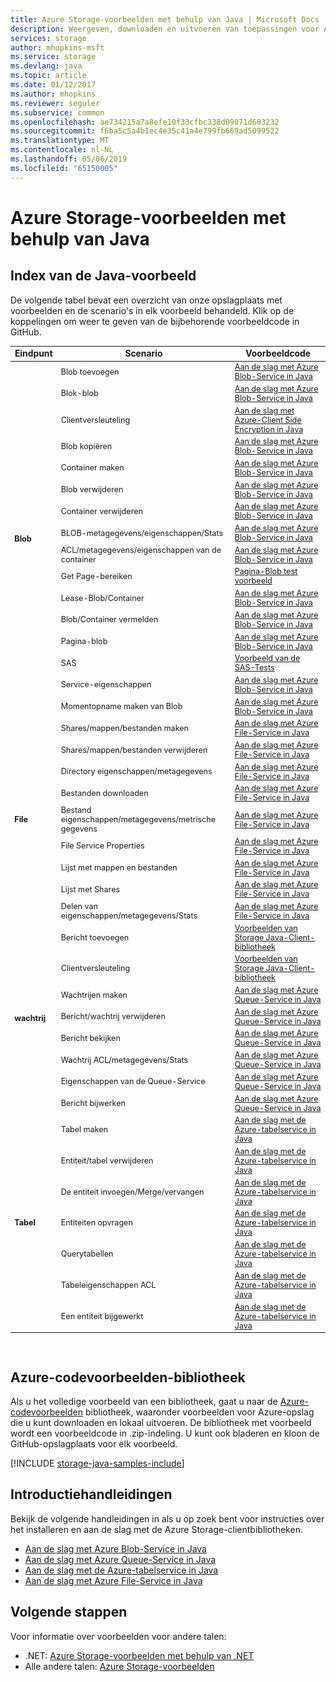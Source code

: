 ```yaml
---
title: Azure Storage-voorbeelden met behulp van Java | Microsoft Docs
description: Weergeven, downloaden en uitvoeren van toepassingen voor Azure Storage en voorbeeldcode. Ontdek aan de slag-voorbeelden voor blobs, wachtrijen, tabellen en bestanden, met behulp van de opslagclientbibliotheken voor Java.
services: storage
author: mhopkins-msft
ms.service: storage
ms.devlang: java
ms.topic: article
ms.date: 01/12/2017
ms.author: mhopkins
ms.reviewer: seguler
ms.subservice: common
ms.openlocfilehash: ae734215a7a8efe10f33cfbc338d09071d603232
ms.sourcegitcommit: f6ba5c5a4b1ec4e35c41a4e799fb669ad5099522
ms.translationtype: MT
ms.contentlocale: nl-NL
ms.lasthandoff: 05/06/2019
ms.locfileid: "65150005"
---
```

# <a name="azure-storage-samples-using-java"></a>Azure Storage-voorbeelden met behulp van Java

## <a name="java-sample-index"></a>Index van de Java-voorbeeld

De volgende tabel bevat een overzicht van onze opslagplaats met voorbeelden en de scenario's in elk voorbeeld behandeld. Klik op de koppelingen om weer te geven van de bijbehorende voorbeeldcode in GitHub.

<table style="font-size:90%"><thead><tr><th style="font-size:110%">Eindpunt</th><th style="font-size:110%">Scenario</th><th style="font-size:110%">Voorbeeldcode</th></tr></thead><tbody> 
<tr> 
<td rowspan="16"><b>Blob</b></td>
<td>Blob toevoegen</td> 
<td><a href="https://github.com/Azure-Samples/storage-blob-java-getting-started/blob/master/src/BlobBasics.java">Aan de slag met Azure Blob-Service in Java</a></td> 
</tr> 
<tr> 
<td>Blok-blob</td>
<td><a href="https://github.com/Azure-Samples/storage-blob-java-getting-started/blob/master/src/BlobBasics.java">Aan de slag met Azure Blob-Service in Java</a></td>
</tr> 
<tr> 
<td>Clientversleuteling</td>
<td><a href="https://github.com/Azure-Samples/storage-java-client-side-encryption">Aan de slag met Azure-Client Side Encryption in Java</a></td>
</tr> 
<tr> 
<td>Blob kopiëren</td>
<td><a href="https://github.com/Azure-Samples/storage-blob-java-getting-started/blob/master/src/BlobBasics.java">Aan de slag met Azure Blob-Service in Java</a></td>
</tr> 
<tr> 
<td>Container maken</td>
<td><a href="https://github.com/Azure-Samples/storage-blob-java-getting-started/blob/master/src/BlobBasics.java">Aan de slag met Azure Blob-Service in Java</a></td>
</tr> 
<tr> 
<td>Blob verwijderen</td>
<td><a href="https://github.com/Azure-Samples/storage-blob-java-getting-started/blob/master/src/BlobBasics.java">Aan de slag met Azure Blob-Service in Java</a></td>
</tr> 
<tr> 
<td>Container verwijderen</td>
<td><a href="https://github.com/Azure-Samples/storage-blob-java-getting-started/blob/master/src/BlobBasics.java">Aan de slag met Azure Blob-Service in Java</a></td>
</tr> 
<tr> 
<td>BLOB-metagegevens/eigenschappen/Stats</td>
<td><a href="https://github.com/Azure-Samples/storage-blob-java-getting-started/blob/master/src/BlobAdvanced.java">Aan de slag met Azure Blob-Service in Java</a></td>
</tr> 
<tr> 
<td>ACL/metagegevens/eigenschappen van de container</td>
<td><a href="https://github.com/Azure-Samples/storage-blob-java-getting-started/blob/master/src/BlobAdvanced.java">Aan de slag met Azure Blob-Service in Java</a></td>
</tr> 
<tr> 
<td>Get Page-bereiken</td>
<td><a href="https://github.com/Azure/azure-storage-java/blob/master/microsoft-azure-storage-test/src/com/microsoft/azure/storage/blob/CloudPageBlobTests.java">Pagina-Blob test voorbeeld</a></td>
</tr> 
<tr> 
<td>Lease-Blob/Container</td>
<td><a href="https://github.com/Azure-Samples/storage-blob-java-getting-started/blob/master/src/BlobBasics.java">Aan de slag met Azure Blob-Service in Java</a></td>
</tr> 
<tr> 
<td>Blob/Container vermelden</td>
<td><a href="https://github.com/Azure-Samples/storage-blob-java-getting-started/blob/master/src/BlobBasics.java">Aan de slag met Azure Blob-Service in Java</a></td>
</tr> 
<tr> 
<td>Pagina-blob</td>
<td><a href="https://github.com/Azure-Samples/storage-blob-java-getting-started/blob/master/src/BlobBasics.java">Aan de slag met Azure Blob-Service in Java</a></td>
</tr>
<tr> 
<td>SAS</td>
<td><a href="https://github.com/Azure/azure-storage-java/blob/89540f018f1160ce55619c6fe7b5f5ff57d0ce10/src/test/java/com/microsoft/azure/storage/Samples.java#L513">Voorbeeld van de SAS-Tests</a></td>
</tr>   
<tr> 
<td>Service-eigenschappen</td>
<td><a href="https://github.com/Azure-Samples/storage-blob-java-getting-started/blob/master/src/BlobAdvanced.java">Aan de slag met Azure Blob-Service in Java</a></td>
</tr>           
<tr> 
<td>Momentopname maken van Blob</td>
<td><a href="https://github.com/Azure-Samples/storage-blob-java-getting-started/blob/master/src/BlobBasics.java">Aan de slag met Azure Blob-Service in Java</a></td>
</tr> 
<tr> 
<td rowspan="9"><b>File</b></td>
<td>Shares/mappen/bestanden maken</td> 
<td><a href="https://github.com/Azure-Samples/storage-file-java-getting-started/blob/master/src/FileBasics.java">Aan de slag met Azure File-Service in Java</a></td> 
</tr>
<tr> 
<td>Shares/mappen/bestanden verwijderen</td> 
<td><a href="https://github.com/Azure-Samples/storage-file-java-getting-started/blob/master/src/FileBasics.java">Aan de slag met Azure File-Service in Java</a></td> 
</tr> 
<tr> 
<td>Directory eigenschappen/metagegevens</td> 
<td><a href="https://github.com/Azure-Samples/storage-file-java-getting-started/blob/master/src/FileAdvanced.java">Aan de slag met Azure File-Service in Java</a></td> 
</tr> 
<tr> 
<td>Bestanden downloaden</td> 
<td><a href="https://github.com/Azure-Samples/storage-file-java-getting-started/blob/master/src/FileBasics.java">Aan de slag met Azure File-Service in Java</a></td> 
</tr> 
<tr> 
<td>Bestand eigenschappen/metagegevens/metrische gegevens</td> 
<td><a href="https://github.com/Azure-Samples/storage-file-java-getting-started/blob/master/src/FileAdvanced.java">Aan de slag met Azure File-Service in Java</a></td> 
</tr> 
<tr> 
<td>File Service Properties</td> 
<td><a href="https://github.com/Azure-Samples/storage-file-java-getting-started/blob/master/src/FileAdvanced.java">Aan de slag met Azure File-Service in Java</a></td> 
</tr> 
<tr> 
<td>Lijst met mappen en bestanden</td> 
<td><a href="https://github.com/Azure-Samples/storage-file-java-getting-started/blob/master/src/FileBasics.java">Aan de slag met Azure File-Service in Java</a></td> 
</tr>
<tr> 
<td>Lijst met Shares</td> 
<td><a href="https://github.com/Azure-Samples/storage-file-java-getting-started/blob/master/src/FileBasics.java">Aan de slag met Azure File-Service in Java</a></td> 
</tr>
<tr> 
<td>Delen van eigenschappen/metagegevens/Stats</td> 
<td><a href="https://github.com/Azure-Samples/storage-file-java-getting-started/blob/master/src/FileAdvanced.java">Aan de slag met Azure File-Service in Java</a></td> 
</tr>
<tr> 
<td rowspan="8"><b>wachtrij</b></td>
<td>Bericht toevoegen</td> 
<td><a href="https://github.com/Azure/azure-storage-java/blob/master/microsoft-azure-storage-samples/src/com/microsoft/azure/storage/queue/gettingstarted/QueueBasics.java">Voorbeelden van Storage Java-Client-bibliotheek</a></td> 
</tr> 
<tr> 
<td>Clientversleuteling</td> 
<td><a href="https://github.com/Azure/azure-storage-java/blob/master/microsoft-azure-storage-samples/src/com/microsoft/azure/storage/encryption/queue/gettingstarted/QueueGettingStarted.java">Voorbeelden van Storage Java-Client-bibliotheek</a></td> 
</tr> 
<tr> 
<td>Wachtrijen maken</td> 
<td><a href="https://github.com/Azure-Samples/storage-queue-java-getting-started/blob/master/src/QueueBasics.java">Aan de slag met Azure Queue-Service in Java</a></td> 
</tr> 
<tr> 
<td>Bericht/wachtrij verwijderen</td> 
<td><a href="https://github.com/Azure-Samples/storage-queue-java-getting-started/blob/master/src/QueueBasics.java">Aan de slag met Azure Queue-Service in Java</a></td> 
</tr> 
<tr> 
<td>Bericht bekijken</td> 
<td><a href="https://github.com/Azure-Samples/storage-queue-java-getting-started/blob/master/src/QueueBasics.java">Aan de slag met Azure Queue-Service in Java</a></td> 
</tr> 
<tr> 
<td>Wachtrij ACL/metagegevens/Stats</td> 
<td><a href="https://github.com/Azure-Samples/storage-queue-java-getting-started/blob/master/src/QueueAdvanced.java">Aan de slag met Azure Queue-Service in Java</a></td> 
</tr> 
<tr> 
<td>Eigenschappen van de Queue-Service</td> 
<td><a href="https://github.com/Azure-Samples/storage-queue-java-getting-started/blob/master/src/QueueAdvanced.java">Aan de slag met Azure Queue-Service in Java</a></td> 
</tr> 
<tr> 
<td>Bericht bijwerken</td> 
<td><a href="https://github.com/Azure-Samples/storage-queue-java-getting-started/blob/master/src/QueueBasics.java">Aan de slag met Azure Queue-Service in Java</a></td> 
</tr> 
<tr> 
<td rowspan="7"><b>Tabel</b></td>
<td>Tabel maken</td> 
<td><a href="https://github.com/Azure-Samples/storage-table-java-getting-started/blob/master/src/main/java/com/microsoft/azure/cosmosdb/tablesample/TableBasics.java">Aan de slag met de Azure-tabelservice in Java</a></td> 
</tr> 
<tr> 
<td>Entiteit/tabel verwijderen</td> 
<td><a href="https://github.com/Azure-Samples/storage-table-java-getting-started/blob/master/src/main/java/com/microsoft/azure/cosmosdb/tablesample/TableBasics.java">Aan de slag met de Azure-tabelservice in Java</a></td> 
</tr> 
<tr> 
<td>De entiteit invoegen/Merge/vervangen</td> 
<td><a href="https://github.com/Azure-Samples/storage-table-java-getting-started/blob/master/src/main/java/com/microsoft/azure/cosmosdb/tablesample/TableBasics.java">Aan de slag met de Azure-tabelservice in Java</a></td> 
</tr> 
<tr> 
<td>Entiteiten opvragen</td> 
<td><a href="https://github.com/Azure-Samples/storage-table-java-getting-started/blob/master/src/main/java/com/microsoft/azure/cosmosdb/tablesample/TableBasics.java">Aan de slag met de Azure-tabelservice in Java</a></td> 
</tr> 
<tr> 
<td>Querytabellen</td> 
<td><a href="https://github.com/Azure-Samples/storage-table-java-getting-started/blob/master/src/main/java/com/microsoft/azure/cosmosdb/tablesample/TableBasics.java">Aan de slag met de Azure-tabelservice in Java</a></td> 
</tr> 
<tr> 
<td>Tabeleigenschappen ACL</td> 
<td><a href="https://github.com/Azure-Samples/storage-table-java-getting-started/blob/master/src/main/java/com/microsoft/azure/cosmosdb/tablesample/TableAdvanced.java">Aan de slag met de Azure-tabelservice in Java</a></td> 
</tr> 
<tr> 
<td>Een entiteit bijgewerkt</td> 
<td><a href="https://github.com/Azure-Samples/storage-table-java-getting-started/blob/master/src/main/java/com/microsoft/azure/cosmosdb/tablesample/TableBasics.java">Aan de slag met de Azure-tabelservice in Java</a></td> 
</tr> 
</tbody> 
</table>
<br/>

## <a name="azure-code-samples-library"></a>Azure-codevoorbeelden-bibliotheek

Als u het volledige voorbeeld van een bibliotheek, gaat u naar de [Azure-codevoorbeelden](https://azure.microsoft.com/resources/samples/?service=storage) bibliotheek, waaronder voorbeelden voor Azure-opslag die u kunt downloaden en lokaal uitvoeren. De bibliotheek met voorbeeld wordt een voorbeeldcode in .zip-indeling. U kunt ook bladeren en kloon de GitHub-opslagplaats voor elk voorbeeld.

[!INCLUDE [storage-java-samples-include](../../../includes/storage-java-samples-include.md)]

## <a name="getting-started-guides"></a>Introductiehandleidingen

Bekijk de volgende handleidingen in als u op zoek bent voor instructies over het installeren en aan de slag met de Azure Storage-clientbibliotheken.

* [Aan de slag met Azure Blob-Service in Java](../blobs/storage-quickstart-blobs-java.md)
* [Aan de slag met Azure Queue-Service in Java](../queues/storage-java-how-to-use-queue-storage.md)
* [Aan de slag met de Azure-tabelservice in Java](../../cosmos-db/table-storage-how-to-use-java.md)
* [Aan de slag met Azure File-Service in Java](../files/storage-java-how-to-use-file-storage.md)

## <a name="next-steps"></a>Volgende stappen

Voor informatie over voorbeelden voor andere talen:

* .NET: [Azure Storage-voorbeelden met behulp van .NET](storage-samples-dotnet.md)
* Alle andere talen: [Azure Storage-voorbeelden](storage-samples.md)
